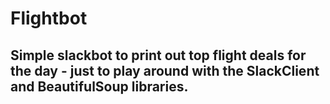 # Flightbot
## Simple slackbot to print out top flight deals for the day - just to play around with the SlackClient and BeautifulSoup libraries.
